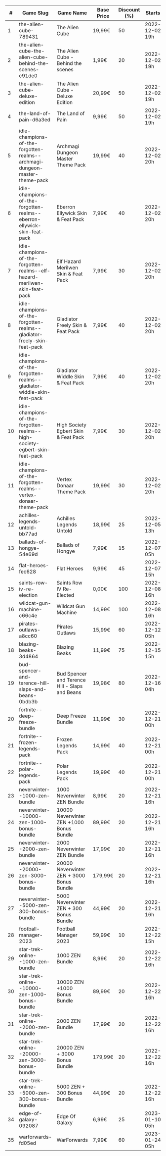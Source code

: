 |#|Game Slug|Game Name|Base Price|Discount (%)|Starts|Ends|
|---|---|---|---|---|---|---|
|1|the-alien-cube-789431|The Alien Cube|19,99€|50|2022-12-02 19h|2022-12-09 19h|
|2|the-alien-cube-the-alien-cube-behind-the-scenes-c91de0|The Alien Cube - Behind the scenes|1,99€|20|2022-12-02 19h|2022-12-09 14h|
|3|the-alien-cube-deluxe-edition|The Alien Cube - Deluxe Edition|20,99€|50|2022-12-02 19h|2022-12-09 19h|
|4|the-land-of-pain-d6a3ed|The Land of Pain|9,99€|50|2022-12-02 19h|2022-12-09 19h|
|5|idle-champions-of-the-forgotten-realms--archmagi-dungeon-master-theme-pack|Archmagi Dungeon Master Theme Pack|19,99€|40|2022-12-02 20h|2022-12-05 20h|
|6|idle-champions-of-the-forgotten-realms--eberron-ellywick-skin-feat-pack|Eberron Ellywick Skin & Feat Pack|7,99€|40|2022-12-02 20h|2022-12-05 20h|
|7|idle-champions-of-the-forgotten-realms--elf-hazard-merilwen-skin-feat-pack|Elf Hazard Merilwen Skin & Feat Pack|7,99€|30|2022-12-02 20h|2022-12-05 20h|
|8|idle-champions-of-the-forgotten-realms--gladiator-freely-skin-feat-pack|Gladiator Freely Skin & Feat Pack|7,99€|40|2022-12-02 20h|2022-12-05 20h|
|9|idle-champions-of-the-forgotten-realms--gladiator-widdle-skin-feat-pack|Gladiator Widdle Skin & Feat Pack|7,99€|40|2022-12-02 20h|2022-12-05 20h|
|10|idle-champions-of-the-forgotten-realms--high-society-egbert-skin-feat-pack|High Society Egbert Skin & Feat Pack|7,99€|30|2022-12-02 20h|2022-12-05 20h|
|11|idle-champions-of-the-forgotten-realms--vertex-donaar-theme-pack|Vertex Donaar Theme Pack|19,99€|30|2022-12-02 20h|2022-12-05 20h|
|12|achilles-legends-untold-bb77ad|Achilles Legends Untold|18,99€|25|2022-12-05 13h|2022-12-31 13h|
|13|ballads-of-hongye-54e69d|Ballads of Hongye|7,99€|15|2022-12-07 05h|2022-12-14 05h|
|14|flat-heroes-fec628|Flat Heroes|9,99€|45|2022-12-07 15h|2022-12-14 15h|
|15|saints-row-iv-re-election|Saints Row IV Re-Elected|0,00€|100|2022-12-08 16h|2022-12-15 16h|
|16|wildcat-gun-machine-c66c4e|Wildcat Gun Machine|14,99€|100|2022-12-08 16h|2022-12-15 16h|
|17|pirates-outlaws-a8cc60|Pirates Outlaws|15,99€|60|2022-12-12 05h|2022-12-18 05h|
|18|blazing-beaks-3d4864|Blazing Beaks|11,99€|75|2022-12-15 15h|2023-01-02 15h|
|19|bud-spencer-and-terence-hill-slaps-and-beans-0bdb3b|Bud Spencer and Terence Hill - Slaps and Beans|19,98€|80|2022-12-16 04h|2023-01-01 04h|
|20|fortnite--deep-freeze-bundle|Deep Freeze Bundle|11,99€|30|2022-12-21 00h|2023-01-10 00h|
|21|fortnite--frozen-legends-pack|Frozen Legends Pack|14,99€|40|2022-12-21 00h|2023-01-10 00h|
|22|fortnite--polar-legends-pack|Polar Legends Pack|19,99€|40|2022-12-21 00h|2023-01-10 00h|
|23|neverwinter--1000-zen-bundle|1000 Neverwinter ZEN Bundle|8,99€|20|2022-12-21 16h|2023-01-06 16h|
|24|neverwinter--10000-zen-1000-bonus-bundle|10000 Neverwinter ZEN +1000 Bonus Bundle|89,99€|20|2022-12-21 16h|2023-01-06 16h|
|25|neverwinter--2000-zen-bundle|2000 Neverwinter ZEN Bundle|17,99€|20|2022-12-21 16h|2023-01-06 16h|
|26|neverwinter--20000-zen-3000-bonus-bundle|20000 Neverwinter ZEN + 3000 Bonus Bundle|179,99€|20|2022-12-21 16h|2023-01-06 16h|
|27|neverwinter--5000-zen-300-bonus-bundle|5000 Neverwinter ZEN + 300 Bonus Bundle|44,99€|20|2022-12-21 16h|2023-01-06 16h|
|28|football-manager-2023|Football Manager 2023|59,99€|10|2022-12-22 15h|2022-12-27 15h|
|29|star-trek-online--1000-zen-bundle|1000 ZEN Bundle|8,99€|20|2022-12-22 16h|2023-01-02 16h|
|30|star-trek-online--10000-zen-1000-bonus-bundle|10000 ZEN +1000 Bonus Bundle|89,99€|20|2022-12-22 16h|2023-01-02 16h|
|31|star-trek-online--2000-zen-bundle|2000 ZEN Bundle|17,99€|20|2022-12-22 16h|2023-01-02 16h|
|32|star-trek-online--20000-zen-3000-bonus-bundle|20000 ZEN + 3000 Bonus Bundle|179,99€|20|2022-12-22 16h|2023-01-02 16h|
|33|star-trek-online--5000-zen-300-bonus-bundle|5000 ZEN + 300 Bonus Bundle|44,99€|20|2022-12-22 16h|2023-01-02 16h|
|34|edge-of-galaxy-092087|Edge Of Galaxy|6,99€|25|2023-01-10 05h|2023-01-17 05h|
|35|warforwards-fd05ed|WarForwards|7,99€|60|2023-01-24 05h|2023-01-31 05h|
